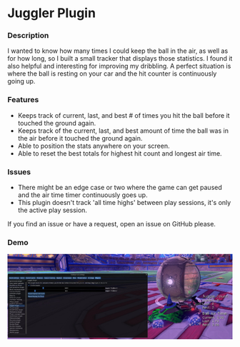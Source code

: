 # Juggler Plugin

### Description

I wanted to know how many times I could keep the ball in the air, as well as for how long, so I built a small tracker that displays those statistics. I found it also helpful and interesting for improving my dribbling. A perfect situation is where the ball is resting on your car and the hit counter is continuously going up.

### Features

* Keeps track of current, last, and best # of times you hit the ball before it touched the ground again.
* Keeps track of the current, last, and best amount of time the ball was in the air before it touched the ground again.
* Able to position the stats anywhere on your screen.
* Able to reset the best totals for highest hit count and longest air time.

### Issues

* There might be an edge case or two where the game can get paused and the air time timer continuously goes up. 
* This plugin doesn't track 'all time highs' between play sessions, it's only the active play session.

If you find an issue or have a request, open an issue on GitHub please.

### Demo

![screenshot](screenshot.jpg)